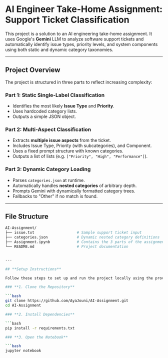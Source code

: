 # AI Engineer Take-Home Assignment: Support Ticket Classification

This project is a solution to an AI engineering take-home assignment. It uses Google's **Gemini** LLM to analyze software support tickets and automatically identify issue types, priority levels, and system components using both static and dynamic category taxonomies.

---

## Project Overview

The project is structured in three parts to reflect increasing complexity:

### Part 1: Static Single-Label Classification
- Identifies the most likely **Issue Type** and **Priority**.
- Uses hardcoded category lists.
- Outputs a simple JSON object.

### Part 2: Multi-Aspect Classification
- Extracts **multiple issue aspects** from the ticket.
- Includes Issue Type, Priority (with subcategories), and Component.
- Uses a fixed prompt structure with known categories.
- Outputs a list of lists (e.g. `["Priority", "High", "Performance"]`).

### Part 3: Dynamic Category Loading
- Parses `categories.json` at runtime.
- Automatically handles **nested categories** of arbitrary depth.
- Prompts Gemini with dynamically formatted category trees.
- Fallbacks to "Other" if no match is found.

---

## File Structure

```bash
AI-Assignment/
├── issue.txt                   # Sample support ticket input
├── categories.json             # Dynamic nested category definitions
├── Assignment.ipynb            # Contains the 3 parts of the assignment
└── README.md                   # Project documentation


---

## **Setup Instructions**

Follow these steps to set up and run the project locally using the provided `.ipynb` notebook.

### **1. Clone the Repository**

```bash
git clone https://github.com/AyaJouni/AI-Assignment.git
cd AI-Assignment

### **2. Install Dependencies**

```bash
pip install -r requirements.txt

### **3. Open the Notebook**

```bash
jupyter notebook



